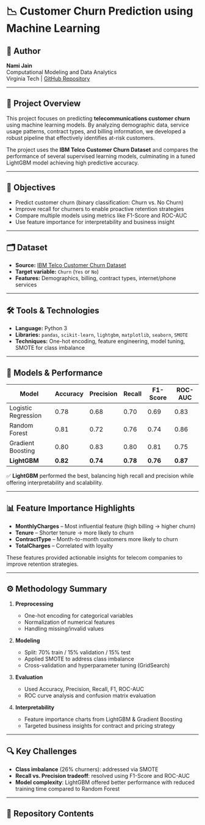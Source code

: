 # 📉 Customer Churn Prediction using Machine Learning

## 👤 Author
**Nami Jain**  
Computational Modeling and Data Analytics  
Virginia Tech | [GitHub Repository](https://github.com/jainnami/4824)

---

## 📌 Project Overview

This project focuses on predicting **telecommunications customer churn** using machine learning models. By analyzing demographic data, service usage patterns, contract types, and billing information, we developed a robust pipeline that effectively identifies at-risk customers. 

The project uses the **IBM Telco Customer Churn Dataset** and compares the performance of several supervised learning models, culminating in a tuned LightGBM model achieving high predictive accuracy.

---

## 🎯 Objectives

- Predict customer churn (binary classification: Churn vs. No Churn)
- Improve recall for churners to enable proactive retention strategies
- Compare multiple models using metrics like F1-Score and ROC-AUC
- Use feature importance for interpretability and business insight

---

## 🗂️ Dataset

- **Source:** [IBM Telco Customer Churn Dataset](https://www.kaggle.com/blastchar/telco-customer-churn)
- **Target variable:** `Churn` (`Yes` or `No`)
- **Features:** Demographics, billing, contract types, internet/phone services

---

## 🛠️ Tools & Technologies

- **Language:** Python 3
- **Libraries:** `pandas`, `scikit-learn`, `lightgbm`, `matplotlib`, `seaborn`, `SMOTE`
- **Techniques:** One-hot encoding, feature engineering, model tuning, SMOTE for class imbalance

---

## 🧪 Models & Performance

| Model              | Accuracy | Precision | Recall | F1-Score | ROC-AUC |
|--------------------|----------|-----------|--------|----------|---------|
| Logistic Regression| 0.78     | 0.68      | 0.70   | 0.69     | 0.83    |
| Random Forest      | 0.81     | 0.72      | 0.76   | 0.74     | 0.86    |
| Gradient Boosting  | 0.80     | 0.83      | 0.80   | 0.81     | 0.75    |
| **LightGBM**       | **0.82** | **0.74**  | **0.78**| **0.76** | **0.87** |

✅ **LightGBM** performed the best, balancing high recall and precision while offering interpretability and scalability.

---

## 📊 Feature Importance Highlights

- **MonthlyCharges** – Most influential feature (high billing → higher churn)
- **Tenure** – Shorter tenure → more likely to churn
- **ContractType** – Month-to-month customers more likely to churn
- **TotalCharges** – Correlated with loyalty

These features provided actionable insights for telecom companies to improve retention strategies.

---

## ⚙️ Methodology Summary

1. **Preprocessing**
   - One-hot encoding for categorical variables
   - Normalization of numerical features
   - Handling missing/invalid values

2. **Modeling**
   - Split: 70% train / 15% validation / 15% test
   - Applied SMOTE to address class imbalance
   - Cross-validation and hyperparameter tuning (GridSearch)

3. **Evaluation**
   - Used Accuracy, Precision, Recall, F1, ROC-AUC
   - ROC curve analysis and confusion matrix evaluation

4. **Interpretability**
   - Feature importance charts from LightGBM & Gradient Boosting
   - Targeted business insights for contract and pricing strategy

---

## 🔍 Key Challenges

- **Class imbalance** (26% churners): addressed via SMOTE
- **Recall vs. Precision tradeoff**: resolved using F1-Score and ROC-AUC
- **Model complexity**: LightGBM offered better performance with reduced training time compared to Random Forest

---

## 📁 Repository Contents

